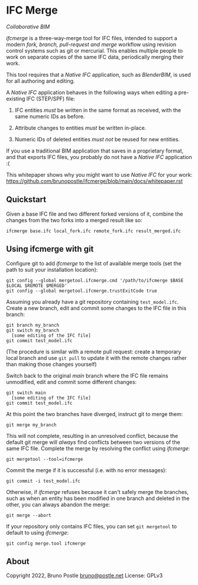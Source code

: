 # IFC Merge

*Collaborative BIM*

*ifcmerge* is a three-way-merge tool for IFC files, intended to support a
modern *fork, branch, pull-request and merge* workflow using revision control
systems such as git or mercurial.  This enables multiple people to work on
separate copies of the same IFC data, periodically merging their work.

This tool requires that a *Native IFC* application, such as *BlenderBIM*, is
used for all authoring and editing.

A *Native IFC* application behaves in the following ways when editing a
pre-existing IFC (STEP/SPF) file:

1. IFC entities *must* be written in the same format as received, with the same
   numeric IDs as before.

2. Attribute changes to entities *must* be written in-place.

3. Numeric IDs of deleted entities *must not* be reused for new entities.

If you use a traditional BIM application that saves in a proprietary format,
and that exports IFC files, you probably do not have a *Native IFC*
application :(

This whitepaper shows why you might want to use *Native IFC* for your work:
https://github.com/brunopostle/ifcmerge/blob/main/docs/whitepaper.rst

## Quickstart

Given a base IFC file and two different forked versions of it, combine the
changes from the two forks into a merged result like so:

    ifcmerge base.ifc local_fork.ifc remote_fork.ifc result_merged.ifc

## Using ifcmerge with git

Configure git to add *ifcmerge* to the list of available merge tools (set the
path to suit your installation location):

    git config --global mergetool.ifcmerge.cmd '/path/to/ifcmerge $BASE $LOCAL $REMOTE $MERGED'
    git config --global mergetool.ifcmerge.trustExitCode true

Assuming you already have a git repository containing `test_model.ifc`.  Create
a new branch, edit and commit some changes to the IFC file in this branch:

    git branch my_branch
    git switch my_branch
      [some editing of the IFC file]
    git commit test_model.ifc

(The procedure is similar with a remote pull request: create a temporary local
branch and use `git pull` to update it with the remote changes rather than
making those changes yourself)

Switch back to the original *main* branch where the IFC file remains
unmodified, edit and commit some different changes:

    git switch main
      [some editing of the IFC file]
    git commit test_model.ifc

At this point the two branches have diverged, instruct git to merge them:

    git merge my_branch

This will not complete, resulting in an unresolved conflict, because the
default git merge will *always* find conflicts between two versions of the same
IFC file.  Complete the merge by resolving the conflict using *ifcmerge*:

    git mergetool --tool=ifcmerge

Commit the merge if it is successful (i.e. with no error messages):

    git commit -i test_model.ifc

Otherwise, if *ifcmerge* refuses because it can't safely merge the branches,
such as when an entity has been modified in one branch and deleted in the
other, you can always abandon the merge:

    git merge --abort

If your repository only contains IFC files, you can set `git mergetool` to
default to using *ifcmerge*:

    git config merge.tool ifcmerge

## About

Copyright 2022, Bruno Postle <bruno@postle.net>
License: GPLv3
